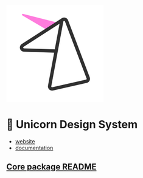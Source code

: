 [![Logo](packages/site/public/img/icon-med.png)](https://unicorn.is)

# 🦄 Unicorn Design System

- [website](https://unicorn-design-system.surge.sh/)
- [documentation](https://unicorn-design-system.surge.sh/api/)

## [Core package README](/core/README.md)